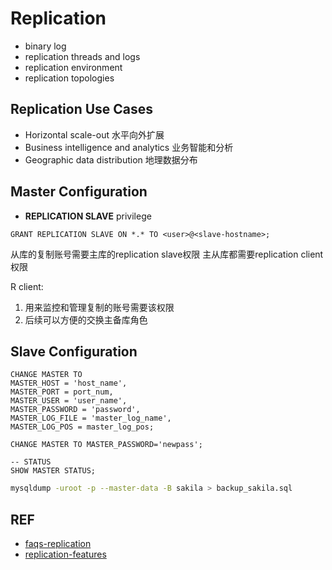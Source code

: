 # Replication

- binary log
- replication threads and logs
- replication environment
- replication topologies


## Replication Use Cases

- Horizontal scale-out 水平向外扩展
- Business intelligence and analytics 业务智能和分析
- Geographic data distribution 地理数据分布

## Master Configuration

- **REPLICATION SLAVE** privilege

```mysql
GRANT REPLICATION SLAVE ON *.* TO <user>@<slave-hostname>;
```

从库的复制账号需要主库的replication slave权限
主从库都需要replication client权限

R client:
1.	用来监控和管理复制的账号需要该权限
2.	后续可以方便的交换主备库角色


## Slave Configuration

```mysql
CHANGE MASTER TO
MASTER_HOST = 'host_name',
MASTER_PORT = port_num,
MASTER_USER = 'user_name',
MASTER_PASSWORD = 'password',
MASTER_LOG_FILE = 'master_log_name',
MASTER_LOG_POS = master_log_pos;

CHANGE MASTER TO MASTER_PASSWORD='newpass';
```
```mysql
-- STATUS
SHOW MASTER STATUS;
```
```bash
mysqldump -uroot -p --master-data -B sakila > backup_sakila.sql
```

## REF

- [faqs-replication](https://dev.mysql.com/doc/refman/5.6/en/faqs-replication.html)
- [replication-features](https://dev.mysql.com/doc/refman/5.6/en/replication-features.html)



